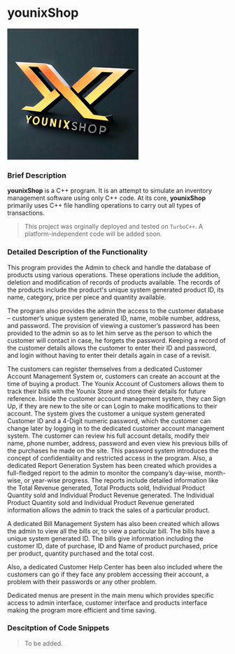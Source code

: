 # younixShop

![Logo](./Assets/logo1Shrinked.jpg)

### Brief Description

**younixShop** is a C++ program. It is an attempt to simulate an inventory management software using only C++ code. At its core, **younixShop** primarily uses C++ file handling operations to carry out all types of transactions.

> This project was orginally deployed and tested on `TurboC++`. A platform-independent code will be added soon.

### Detailed Description of the Functionality

This program provides the Admin to check and handle the database of products using various operations. These operations include the addition, deletion and modification of records of products available. The records of the products include the product's unique system generated product ID, its name, category, price per piece and quantity available.

The program also provides the admin the access to the customer database – customer’s unique system generated ID, name, mobile number, address, and password. The provision of viewing a customer’s password has been provided to the admin so as to let him serve as the person to which the customer will contact in case, he forgets the password. Keeping a record of the customer details allows the customer to enter their ID and password, and login without having to enter their details again in case of a revisit.

The customers can register themselves from a dedicated Customer Account Management System or, customers can create an account at the time of buying a product. The Younix Account of Customers allows them to track their bills with the Younix Store and store their details for future reference. Inside the customer account management system, they can Sign Up, if they are new to the site or can Login to make modifications to their account. The system gives the customer a unique system generated Customer ID and a 4-Digit numeric password, which the customer can change later by logging in to the dedicated customer account management system. The customer can review his full account details, modify their name, phone number, address, password and even view his previous bills of the purchases he made on the site. This password system introduces the concept of confidentiality and restricted access in the program.
Also, a dedicated Report Generation System has been created which provides a full-fledged report to the admin to monitor the company’s day-wise, month- wise, or year-wise progress. The reports include detailed information like the Total Revenue generated, Total Products sold, Individual Product Quantity sold and Individual Product Revenue generated. The Individual Product Quantity sold and Individual Product Revenue generated information allows the admin to track the sales of a particular product.

A dedicated Bill Management System has also been created which allows the admin to view all the bills or, to view a particular bill. The bills have a unique system generated ID. The bills give information including the customer ID, date of purchase, ID and Name of product purchased, price per product, quantity purchased and the total cost.

Also, a dedicated Customer Help Center has been also included where the customers can go if they face any problem accessing their account, a problem with their passwords or any other problem.

Dedicated menus are present in the main menu which provides specific access to admin interface, customer interface and products interface making the program more efficient and time saving.

### Descitption of Code Snippets

> To be added.